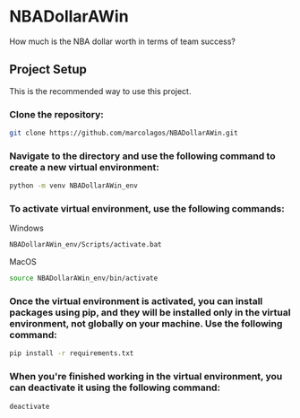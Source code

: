 # NBADollarAWin
How much is the NBA dollar worth in terms of team success?

## Project Setup

This is the recommended way to use this project.

### **Clone the repository:**
```sh
git clone https://github.com/marcolagos/NBADollarAWin.git
```

### **Navigate to the directory and use the following command to create a new virtual environment:**
```sh
python -m venv NBADollarAWin_env
```

### **To activate virtual environment, use the following commands:**

Windows
```sh
NBADollarAWin_env/Scripts/activate.bat
```
MacOS
```sh
source NBADollarAWin_env/bin/activate
```

### **Once the virtual environment is activated, you can install packages using pip, and they will be installed only in the virtual environment, not globally on your machine. Use the following command:**
```sh
pip install -r requirements.txt
```

### **When you're finished working in the virtual environment, you can deactivate it using the following command:**
```sh
deactivate
```
